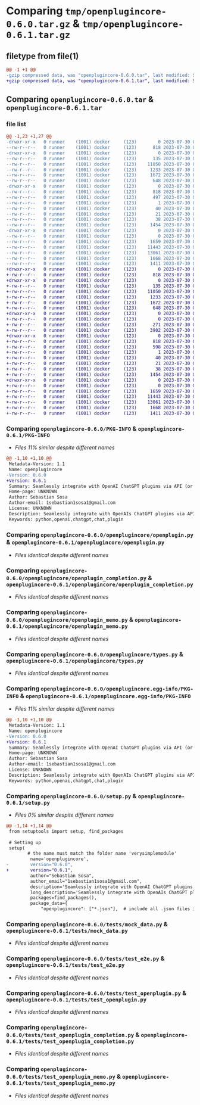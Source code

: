 # Comparing `tmp/openplugincore-0.6.0.tar.gz` & `tmp/openplugincore-0.6.1.tar.gz`

## filetype from file(1)

```diff
@@ -1 +1 @@
-gzip compressed data, was "openplugincore-0.6.0.tar", last modified: Sun Jul 30 01:15:18 2023, max compression
+gzip compressed data, was "openplugincore-0.6.1.tar", last modified: Sun Jul 30 02:24:33 2023, max compression
```

## Comparing `openplugincore-0.6.0.tar` & `openplugincore-0.6.1.tar`

### file list

```diff
@@ -1,23 +1,27 @@
-drwxr-xr-x   0 runner    (1001) docker     (123)        0 2023-07-30 01:15:18.455580 openplugincore-0.6.0/
--rw-r--r--   0 runner    (1001) docker     (123)      818 2023-07-30 01:15:18.455580 openplugincore-0.6.0/PKG-INFO
-drwxr-xr-x   0 runner    (1001) docker     (123)        0 2023-07-30 01:15:18.451580 openplugincore-0.6.0/openplugincore/
--rw-r--r--   0 runner    (1001) docker     (123)      135 2023-07-30 01:15:07.000000 openplugincore-0.6.0/openplugincore/__init__.py
--rw-r--r--   0 runner    (1001) docker     (123)    11050 2023-07-30 01:15:07.000000 openplugincore-0.6.0/openplugincore/openplugin.py
--rw-r--r--   0 runner    (1001) docker     (123)     1233 2023-07-30 01:15:07.000000 openplugincore-0.6.0/openplugincore/openplugin_completion.py
--rw-r--r--   0 runner    (1001) docker     (123)     1672 2023-07-30 01:15:07.000000 openplugincore-0.6.0/openplugincore/openplugin_memo.py
--rw-r--r--   0 runner    (1001) docker     (123)      648 2023-07-30 01:15:07.000000 openplugincore-0.6.0/openplugincore/types.py
-drwxr-xr-x   0 runner    (1001) docker     (123)        0 2023-07-30 01:15:18.451580 openplugincore-0.6.0/openplugincore.egg-info/
--rw-r--r--   0 runner    (1001) docker     (123)      818 2023-07-30 01:15:18.000000 openplugincore-0.6.0/openplugincore.egg-info/PKG-INFO
--rw-r--r--   0 runner    (1001) docker     (123)      497 2023-07-30 01:15:18.000000 openplugincore-0.6.0/openplugincore.egg-info/SOURCES.txt
--rw-r--r--   0 runner    (1001) docker     (123)        1 2023-07-30 01:15:18.000000 openplugincore-0.6.0/openplugincore.egg-info/dependency_links.txt
--rw-r--r--   0 runner    (1001) docker     (123)       40 2023-07-30 01:15:18.000000 openplugincore-0.6.0/openplugincore.egg-info/requires.txt
--rw-r--r--   0 runner    (1001) docker     (123)       21 2023-07-30 01:15:18.000000 openplugincore-0.6.0/openplugincore.egg-info/top_level.txt
--rw-r--r--   0 runner    (1001) docker     (123)       38 2023-07-30 01:15:18.455580 openplugincore-0.6.0/setup.cfg
--rw-r--r--   0 runner    (1001) docker     (123)     1454 2023-07-30 01:15:07.000000 openplugincore-0.6.0/setup.py
-drwxr-xr-x   0 runner    (1001) docker     (123)        0 2023-07-30 01:15:18.455580 openplugincore-0.6.0/tests/
--rw-r--r--   0 runner    (1001) docker     (123)        0 2023-07-30 01:15:07.000000 openplugincore-0.6.0/tests/__init__.py
--rw-r--r--   0 runner    (1001) docker     (123)     1659 2023-07-30 01:15:07.000000 openplugincore-0.6.0/tests/mock_data.py
--rw-r--r--   0 runner    (1001) docker     (123)    11443 2023-07-30 01:15:07.000000 openplugincore-0.6.0/tests/test_e2e.py
--rw-r--r--   0 runner    (1001) docker     (123)    13061 2023-07-30 01:15:07.000000 openplugincore-0.6.0/tests/test_openplugin.py
--rw-r--r--   0 runner    (1001) docker     (123)     1668 2023-07-30 01:15:07.000000 openplugincore-0.6.0/tests/test_openplugin_completion.py
--rw-r--r--   0 runner    (1001) docker     (123)     1411 2023-07-30 01:15:07.000000 openplugincore-0.6.0/tests/test_openplugin_memo.py
+drwxr-xr-x   0 runner    (1001) docker     (123)        0 2023-07-30 02:24:33.622072 openplugincore-0.6.1/
+-rw-r--r--   0 runner    (1001) docker     (123)      818 2023-07-30 02:24:33.622072 openplugincore-0.6.1/PKG-INFO
+drwxr-xr-x   0 runner    (1001) docker     (123)        0 2023-07-30 02:24:33.622072 openplugincore-0.6.1/openplugincore/
+-rw-r--r--   0 runner    (1001) docker     (123)      135 2023-07-30 02:24:19.000000 openplugincore-0.6.1/openplugincore/__init__.py
+-rw-r--r--   0 runner    (1001) docker     (123)    11050 2023-07-30 02:24:19.000000 openplugincore-0.6.1/openplugincore/openplugin.py
+-rw-r--r--   0 runner    (1001) docker     (123)     1233 2023-07-30 02:24:19.000000 openplugincore-0.6.1/openplugincore/openplugin_completion.py
+-rw-r--r--   0 runner    (1001) docker     (123)     1672 2023-07-30 02:24:19.000000 openplugincore-0.6.1/openplugincore/openplugin_memo.py
+-rw-r--r--   0 runner    (1001) docker     (123)      648 2023-07-30 02:24:19.000000 openplugincore-0.6.1/openplugincore/types.py
+drwxr-xr-x   0 runner    (1001) docker     (123)        0 2023-07-30 02:24:33.622072 openplugincore-0.6.1/openplugincore/utils/
+-rw-r--r--   0 runner    (1001) docker     (123)        0 2023-07-30 02:24:19.000000 openplugincore-0.6.1/openplugincore/utils/__init__.py
+-rw-r--r--   0 runner    (1001) docker     (123)      271 2023-07-30 02:24:19.000000 openplugincore-0.6.1/openplugincore/utils/constants.py
+-rw-r--r--   0 runner    (1001) docker     (123)     3902 2023-07-30 02:24:19.000000 openplugincore-0.6.1/openplugincore/utils/prompting.py
+drwxr-xr-x   0 runner    (1001) docker     (123)        0 2023-07-30 02:24:33.622072 openplugincore-0.6.1/openplugincore.egg-info/
+-rw-r--r--   0 runner    (1001) docker     (123)      818 2023-07-30 02:24:33.000000 openplugincore-0.6.1/openplugincore.egg-info/PKG-INFO
+-rw-r--r--   0 runner    (1001) docker     (123)      598 2023-07-30 02:24:33.000000 openplugincore-0.6.1/openplugincore.egg-info/SOURCES.txt
+-rw-r--r--   0 runner    (1001) docker     (123)        1 2023-07-30 02:24:33.000000 openplugincore-0.6.1/openplugincore.egg-info/dependency_links.txt
+-rw-r--r--   0 runner    (1001) docker     (123)       40 2023-07-30 02:24:33.000000 openplugincore-0.6.1/openplugincore.egg-info/requires.txt
+-rw-r--r--   0 runner    (1001) docker     (123)       21 2023-07-30 02:24:33.000000 openplugincore-0.6.1/openplugincore.egg-info/top_level.txt
+-rw-r--r--   0 runner    (1001) docker     (123)       38 2023-07-30 02:24:33.622072 openplugincore-0.6.1/setup.cfg
+-rw-r--r--   0 runner    (1001) docker     (123)     1454 2023-07-30 02:24:19.000000 openplugincore-0.6.1/setup.py
+drwxr-xr-x   0 runner    (1001) docker     (123)        0 2023-07-30 02:24:33.622072 openplugincore-0.6.1/tests/
+-rw-r--r--   0 runner    (1001) docker     (123)        0 2023-07-30 02:24:19.000000 openplugincore-0.6.1/tests/__init__.py
+-rw-r--r--   0 runner    (1001) docker     (123)     1659 2023-07-30 02:24:19.000000 openplugincore-0.6.1/tests/mock_data.py
+-rw-r--r--   0 runner    (1001) docker     (123)    11443 2023-07-30 02:24:19.000000 openplugincore-0.6.1/tests/test_e2e.py
+-rw-r--r--   0 runner    (1001) docker     (123)    13061 2023-07-30 02:24:19.000000 openplugincore-0.6.1/tests/test_openplugin.py
+-rw-r--r--   0 runner    (1001) docker     (123)     1668 2023-07-30 02:24:19.000000 openplugincore-0.6.1/tests/test_openplugin_completion.py
+-rw-r--r--   0 runner    (1001) docker     (123)     1411 2023-07-30 02:24:19.000000 openplugincore-0.6.1/tests/test_openplugin_memo.py
```

### Comparing `openplugincore-0.6.0/PKG-INFO` & `openplugincore-0.6.1/PKG-INFO`

 * *Files 11% similar despite different names*

```diff
@@ -1,10 +1,10 @@
 Metadata-Version: 1.1
 Name: openplugincore
-Version: 0.6.0
+Version: 0.6.1
 Summary: Seamlessly integrate with OpenAI ChatGPT plugins via API (or client), offering the same powerful functionality as the ChatGPT api + plugins!
 Home-page: UNKNOWN
 Author: Sebastian Sosa
 Author-email: 1sebastian1sosa1@gmail.com
 License: UNKNOWN
 Description: Seamlessly integrate with OpenAIs ChatGPT plugins via API (or client), offering the same powerful functionality as the ChatGPT api + plugins!
 Keywords: python,openai,chatgpt,chat,plugin
```

### Comparing `openplugincore-0.6.0/openplugincore/openplugin.py` & `openplugincore-0.6.1/openplugincore/openplugin.py`

 * *Files identical despite different names*

### Comparing `openplugincore-0.6.0/openplugincore/openplugin_completion.py` & `openplugincore-0.6.1/openplugincore/openplugin_completion.py`

 * *Files identical despite different names*

### Comparing `openplugincore-0.6.0/openplugincore/openplugin_memo.py` & `openplugincore-0.6.1/openplugincore/openplugin_memo.py`

 * *Files identical despite different names*

### Comparing `openplugincore-0.6.0/openplugincore/types.py` & `openplugincore-0.6.1/openplugincore/types.py`

 * *Files identical despite different names*

### Comparing `openplugincore-0.6.0/openplugincore.egg-info/PKG-INFO` & `openplugincore-0.6.1/openplugincore.egg-info/PKG-INFO`

 * *Files 11% similar despite different names*

```diff
@@ -1,10 +1,10 @@
 Metadata-Version: 1.1
 Name: openplugincore
-Version: 0.6.0
+Version: 0.6.1
 Summary: Seamlessly integrate with OpenAI ChatGPT plugins via API (or client), offering the same powerful functionality as the ChatGPT api + plugins!
 Home-page: UNKNOWN
 Author: Sebastian Sosa
 Author-email: 1sebastian1sosa1@gmail.com
 License: UNKNOWN
 Description: Seamlessly integrate with OpenAIs ChatGPT plugins via API (or client), offering the same powerful functionality as the ChatGPT api + plugins!
 Keywords: python,openai,chatgpt,chat,plugin
```

### Comparing `openplugincore-0.6.0/setup.py` & `openplugincore-0.6.1/setup.py`

 * *Files 0% similar despite different names*

```diff
@@ -1,14 +1,14 @@
 from setuptools import setup, find_packages
 
 # Setting up
 setup(
        # the name must match the folder name 'verysimplemodule'
         name='openplugincore', 
-        version="0.6.0",
+        version="0.6.1",
         author="Sebastian Sosa",
         author_email="1sebastian1sosa1@gmail.com",
         description='Seamlessly integrate with OpenAI ChatGPT plugins via API (or client), offering the same powerful functionality as the ChatGPT api + plugins!',
         long_description='Seamlessly integrate with OpenAIs ChatGPT plugins via API (or client), offering the same powerful functionality as the ChatGPT api + plugins!',
         packages=find_packages(),
         package_data={
             "openplugincore": ["*.json"],  # include all .json files in the openplugin package
```

### Comparing `openplugincore-0.6.0/tests/mock_data.py` & `openplugincore-0.6.1/tests/mock_data.py`

 * *Files identical despite different names*

### Comparing `openplugincore-0.6.0/tests/test_e2e.py` & `openplugincore-0.6.1/tests/test_e2e.py`

 * *Files identical despite different names*

### Comparing `openplugincore-0.6.0/tests/test_openplugin.py` & `openplugincore-0.6.1/tests/test_openplugin.py`

 * *Files identical despite different names*

### Comparing `openplugincore-0.6.0/tests/test_openplugin_completion.py` & `openplugincore-0.6.1/tests/test_openplugin_completion.py`

 * *Files identical despite different names*

### Comparing `openplugincore-0.6.0/tests/test_openplugin_memo.py` & `openplugincore-0.6.1/tests/test_openplugin_memo.py`

 * *Files identical despite different names*

